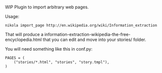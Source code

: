 WIP Plugin to import arbitrary web pages.

Usage:

```
nikola import_page http://en.wikipedia.org/wiki/Information_extraction
```

That will produce a information-extraction-wikipedia-the-free-encyclopedia.html that you can edit
and move into your stories/ folder.

You will need something like this in conf.py:

```
PAGES = (
    ("stories/*.html", "stories", "story.tmpl"),
)
```

